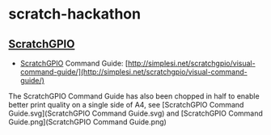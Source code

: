 # scratch-hackathon
## [ScratchGPIO](http://simplesi.net/scratchgpio/)

- [ScratchGPIO](http://simplesi.net/scratchgpio/) Command Guide:  [http://simplesi.net/scratchgpio/visual-command-guide/](http://simplesi.net/scratchgpio/visual-command-guide/)

The ScratchGPIO Command Guide has also been chopped in half to enable better print quality on a single side of A4, see [ScratchGPIO Command Guide.svg](ScratchGPIO Command Guide.svg) and [ScratchGPIO Command Guide.png](ScratchGPIO Command Guide.png)
